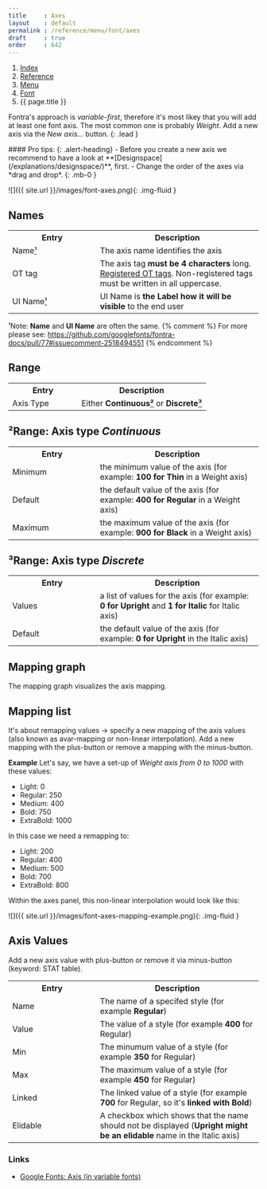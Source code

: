 ```yaml
---
title     : Axes
layout    : default
permalink : /reference/menu/font/axes
draft     : true
order     : 642
---
```


<nav aria-label="breadcrumb">
  <ol class="breadcrumb small">
    <li class="breadcrumb-item"><a href="{{ site.url }}">Index</a></li>
    <li class="breadcrumb-item"><a href="{{ site.url }}/reference">Reference</a></li>
    <li class="breadcrumb-item"><a href="{{ site.url }}/reference/menu">Menu</a></li>
    <li class="breadcrumb-item"><a href="{{ site.url }}/reference/menu/font">Font</a></li>
    <li class="breadcrumb-item active" aria-current="page">{{ page.title }}</li>
  </ol>
</nav>

Fontra's approach is *variable-first*, therefore it's most likey that you will add at least one font axis. The most common one is probably *Weight*. Add a new axis via the *New axis...* button. 
{: .lead }

<div class="alert alert-primary mt-3" role="alert" markdown='1'>
#### Pro tips: 
{: .alert-heading}
- Before you create a new axis we recommend to have a look at **[Designspace](/explanations/designspace/)**, first.
- Change the order of the axes via *drag and drop*.
{: .mb-0 }
</div>

![]({{ site.url }}/images/font-axes.png){: .img-fluid }

Names
-------

<table class='table table-hover'>
<tr>
<th width='35%'>Entry</th>
<th width='65%'>Description</th>
</tr>
<tr>
<td>Name<a href="#marker_1">¹</a></td>
<td>The axis name identifies the axis</td>
</tr>
<tr>
<td>OT tag</td>
<td>The axis tag <b>must be 4 characters</b> long. <a href='https://learn.microsoft.com/en-us/typography/opentype/spec/dvaraxisreg#registered-axis-tags' target="_blank">Registered OT tags</a>. Non-registered tags must be written in all uppercase.</td>
</tr>
<tr>
<td>UI Name<a href="#marker_1">¹</a></td>
<td>UI Name is <b>the Label how it will be visible</b> to the end user</td>
</tr>
</table>


<span id='marker_1'>¹Note: **Name** and **UI Name** are often the same.</span>
{% comment %}
For more please see: https://github.com/googlefonts/fontra-docs/pull/77#issuecomment-2518494551
{% endcomment %}

Range
-------

<table class='table table-hover'>
<tr>
<th width='35%'>Entry</th>
<th width='65%'>Description</th>
</tr>
<tr>
<td>Axis Type</td>
<td>Either <b>Continuous<a href="#marker_2">²</a></b> or <b>Discrete<a href="#marker_3">³</a></b></td>
</tr>
</table>

<span id='marker_2'>²Range: Axis type *Continuous*</span>
-------

<table class='table table-hover'>
<tr>
<th width='35%'>Entry</th>
<th width='65%'>Description</th>
</tr>
<tr>
<td>Minimum</td>
<td>the minimum value of the axis (for example: <b>100 for Thin</b> in a Weight axis)</td>
</tr>
<tr>
<td>Default</td>
<td>the default value of the axis (for example: <b>400 for Regular</b> in a Weight axis)</td>
</tr>
<tr>
<td>Maximum</td>
<td>the maximum value of the axis (for example: <b>900 for Black</b> in a Weight axis)</td>
</tr>
</table>

<span id='marker_3'>³Range: Axis type *Discrete*</span>
-------

<table class='table table-hover'>
<tr>
<th width='35%'>Entry</th>
<th width='65%'>Description</th>
</tr>
<tr>
<td>Values</td>
<td>a list of values for the axis (for example: <b>0 for Upright</b> and <b>1 for Italic</b> for Italic axis)</td>
</tr>
<tr>
<td>Default</td>
<td>the default value of the axis (for example: <b>0 for Upright</b> in the Italic axis)</td>
</tr>
</table>

Mapping graph
-------

The mapping graph visualizes the axis mapping.

Mapping list
-------

It's about remapping values -> specify a new mapping of the axis values (also known as avar-mapping or non-linear interpolation). Add a new mapping with the plus-button or remove a mapping with the minus-button. 

**Example** Let's say, we have a set-up of *Weight axis from 0 to 1000* with these values:
- Light: 0
- Regular: 250
- Medium: 400
- Bold: 750
- ExtraBold: 1000

In this case we need a remapping to:
- Light: 200
- Regular: 400
- Medium: 500
- Bold: 700
- ExtraBold: 800

Within the axes panel, this non-linear interpolation would look like this:

![]({{ site.url }}/images/font-axes-mapping-example.png){: .img-fluid }

Axis Values
-------

Add a new axis value with plus-button or remove it via minus-button (keyword: STAT table).

<table class='table table-hover'>
<tr>
<th width='35%'>Entry</th>
<th width='65%'>Description</th>
</tr>
<tr>
<td>Name</td>
<td>The name of a specifed style (for example <b>Regular</b>)</td>
</tr>
<tr>
<td>Value</td>
<td>The value of a style (for example <b>400</b> for Regular)</td>
</tr>
<tr>
<td>Min</td>
<td>The minumum value of a style (for example <b>350</b> for Regular)</td>
</tr>
<tr>
<td>Max</td>
<td>The maximum value of a style (for example <b>450</b> for Regular)</td>
</tr>
<tr>
<td>Linked</td>
<td>The linked value of a style (for example <b>700</b> for Regular, so it's <b>linked with Bold</b>)</td>
</tr>
<tr>
<td>Elidable</td>
<td>A checkbox which shows that the name should not be displayed (<b>Upright might be an elidable</b> name in the Italic axis)</td>
</tr>
</table>



### Links

- [Google Fonts: Axis (in variable fonts)](https://fonts.google.com/knowledge/glossary/axis_in_variable_fonts)
